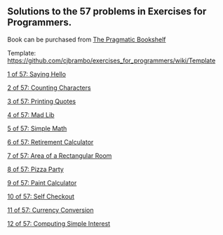
## Solutions to the 57 problems in Exercises for Programmers.

Book can be purchased from [The Pragmatic Bookshelf](https://pragprog.com/book/bhwb/exercises-for-programmers)

Template: https://github.com/cjbrambo/exercises_for_programmers/wiki/Template

[1 of 57: Saying Hello](https://github.com/cjbrambo/exercises_for_programmers/tree/master/saying_hello)

[2 of 57: Counting Characters](https://github.com/cjbrambo/exercises_for_programmers/tree/master/counting_characters)

[3 of 57: Printing Quotes](https://github.com/cjbrambo/exercises_for_programmers/tree/master/printing_quotes)

[4 of 57: Mad Lib](https://github.com/cjbrambo/exercises_for_programmers/tree/master/mad_lib)

[5 of 57: Simple Math](https://github.com/cjbrambo/exercises_for_programmers/tree/master/simple_math)

[6 of 57: Retirement Calculator](https://github.com/cjbrambo/exercises_for_programmers/tree/master/retirement_calculator)

[7 of 57: Area of a Rectangular Room](https://github.com/cjbrambo/exercises_for_programmers/tree/master/area_of_a_rectangular_room)

[8 of 57: Pizza Party](https://github.com/cjbrambo/exercises_for_programmers/tree/master/pizza_party)

[9 of 57: Paint Calculator](https://github.com/cjbrambo/exercises_for_programmers/tree/master/paint_calculator)

[10 of 57: Self Checkout](https://github.com/cjbrambo/exercises_for_programmers/blob/master/self_checkout)

[11 of 57: Currency Conversion](https://github.com/cjbrambo/exercises_for_programmers/tree/master/currency_conversion)

[12 of 57: Computing Simple Interest](https://github.com/cjbrambo/exercises_for_programmers/tree/master/computing_simple_interest)
